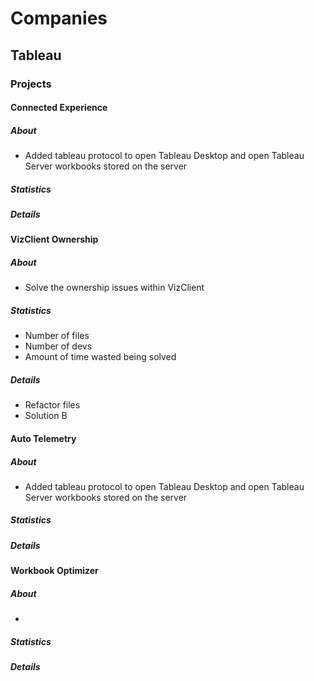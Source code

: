 # Companies

## Tableau

### Projects

#### Connected Experience

##### About

- Added tableau protocol to open Tableau Desktop and open Tableau Server workbooks stored on the server

##### Statistics

##### Details

#### VizClient Ownership

##### About

- Solve the ownership issues within VizClient

##### Statistics

- Number of files
- Number of devs
- Amount of time wasted being solved

##### Details

- Refactor files
- Solution B

#### Auto Telemetry

##### About

- Added tableau protocol to open Tableau Desktop and open Tableau Server workbooks stored on the server

##### Statistics

##### Details

#### Workbook Optimizer

##### About

- 

##### Statistics

##### Details
